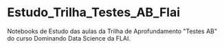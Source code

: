 # Estudo_Trilha_Testes_AB_Flai
Notebooks de Estudo das aulas da Trilha de Aprofundamento "Testes AB" do curso Dominando Data Science da FLAI.
